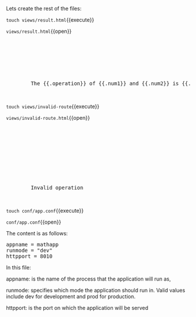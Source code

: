Lets create the rest of the files:

`touch views/result.html`{{execute}}

`views/result.html`{{open}}

<pre class="file" data-filename="views/result.html" data-target="append">
<!-- views/result.html -->
<!doctype html>
<html>
    <head>
        <title>MathApp - {{.operation}}</title>
    </head>
    <body>
        The {{.operation}} of {{.num1}} and {{.num2}} is {{.result}}
    </body>
</html>
</pre>

`touch views/invalid-route`{{execute}}

`views/invalid-route.html`{{open}}
<pre class="file" data-filename="views/invalid-route.html data-target="append">
<!-- invalid-route.html -->
<!doctype html>
<html>
    <head>
        <title>MathApp</title>
        <meta name="viewport" content="width=device-width, initial-scale=1">
        <meta charset="UTF-8">
    </head>

    <body>
        Invalid operation
    </body>
</html>
</pre>

`touch conf/app.conf`{{execute}}

`conf/app.conf`{{open}}

The content is as follows:

<pre class="file" data-filename="conf/app.conf" data-target="append">
appname = mathapp
runmode = "dev"
httpport = 8010
</pre>

In this file:

appname: is the name of the process that the application will run as,

runmode: specifies which mode the application should run in. Valid values 
include dev for development and prod for production.

httpport: is the port on which the application will be served
